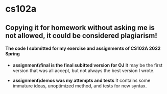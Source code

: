 # cs102a
## Copying it for homework without asking me is not allowed, it could be considered plagiarism!
#### The code I submitted for my exercise and assignments of CS102A 2022 Spring

* **assignment\final is the final subitted version for OJ**
It may be the first version that was all accept, but not always the best version I wrote.

* **assignment\demos was my attempts and tests**
It contains some immature ideas, unoptimized method, and tests for new syntax.
